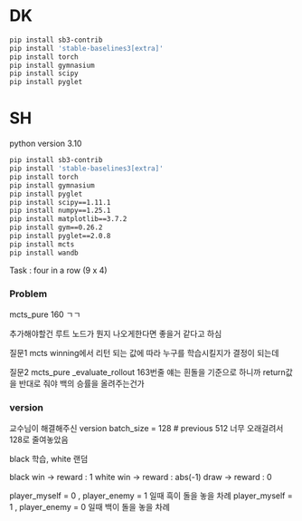 # DK

```bash
pip install sb3-contrib
pip install 'stable-baselines3[extra]'
pip install torch
pip install gymnasium
pip install scipy
pip install pyglet
```

# SH

python version 3.10

```bash
pip install sb3-contrib
pip install 'stable-baselines3[extra]'
pip install torch
pip install gymnasium
pip install pyglet
pip install scipy==1.11.1
pip install numpy==1.25.1
pip install matplotlib==3.7.2
pip install gym==0.26.2
pip install pyglet==2.0.8
pip install mcts
pip install wandb
```

Task : four in a row (9 x 4)


### Problem

mcts_pure 160 ㄱㄱ


추가해야할건 루트 노드가 뭔지 나오게한다면 좋을거 같다고 하심

질문1 mcts  winning에서 리턴 되는 값에 따라 누구를 학습시킬지가 결정이 되는데

질문2 mcts_pure _evaluate_rollout 163번줄
얘는 흰돌을 기준으로 하니까 return값을 반대로 줘야 백의 승률을 올려주는건가





### version  

교수님이 해결해주신 version
batch_size = 128   # previous 512 너무 오래걸려서 128로 줄여놓았음





black 학습, white 랜덤

black win -> reward : 1
white win -> reward : abs(-1)
draw -> reward : 0

player_myself = 0 , player_enemy = 1 일때 흑이 돌을 놓을 차례
player_myself = 1 , player_enemy = 0 일때 백이 돌을 놓을 차례

